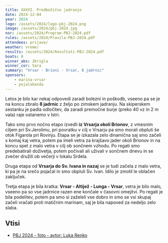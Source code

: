 ```yaml
---
title: XXXVI. Predbožično jadranje
date: 2024-12-04
year: 2024
logo: /assets/2024/logo-pbj-2024.png
image: /assets/2024/pbj-2024.jpg
nor: /assets/2024/Program-PBJ-2024.pdf
rules: /assets/2024/Pravila-PBJ-2024.pdf
attendees: prijave/
weather: vreme/
results: /assets/2024/Rezultati-PBJ-2024.pdf
boats: 8
winner_abs: 2Krigla
winner_cor: Sara
summary: "Vrsar - Brioni - Vrsar, 8 jadrnic"
sponsors:
    - marina-vrsar
    - pojalabanda
---
```


Letos je bilo kar nekaj odpovedi zaradi bolezni in poškodb, vseeno pa se je na koncu zbralo **8 jadrnic** z željo po zimskem jadranju. Na skiperskem sestanku je padla odločitev, da zaradi premočne burje (preko 40 vz in 2 m vala) raje ostanemo v Istri.

Tako smo prvo nočno etapo izvedli **iz Vrsarja okoli Brionov**, z vmesnim ciljem pri Sv.Jerolimu, pri povratku v cilj v Vrsarju pa smo morali obpluti še otok Figarola pri Rovinju. Etapa se je izkazala zelo dinamična saj smo začeli s komaj kaj vetra, potem pa imeli vetra za krajšavo jader okoli Brionov in na koncu spet z malo vetra v cilj ob sončnem vzhodu. Po regati smo predebatirali doživetja, potem počivali ali uživali v sončnem dnevu in se zvečer družili ob večerji v lokalu Srdela.

Druga etapa od **Vrsarja do Sv. Ivana in nazaj** se je tudi začela z malo vetra, ki pa je na srečo pojačal in smo obpluli Sv. Ivan. Idilo je zmotil le oblačen zaključek.

Tretja etapa je bila kratka: **Vrsar - Altijež - Lunga - Vrsar**, vetra je bilo malo, vseeno pa so vse jadrnice razen ene končale v časovni omejitvi. Po regati je bila podelitev, potem pa smo si zaželeli vse dobro in smo se vsi skupaj začeli vračati proti matičnim marinam, saj je bila napoved za nedeljo zelo slaba.

## Vtisi
 - [PBJ 2024 - foto - avtor: Luka Renko](https://photos.app.goo.gl/JwzrnKNYQdJJmHHj9)
